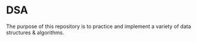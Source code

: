 # DSA

The purpose of this repository is to practice and implement a variety of data structures & algorithms.
